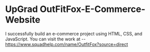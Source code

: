 # UpGrad OutFitFox-E-Commerce-Website
I successfully build an e-commerce project using HTML, CSS, and JavaScript. 
You can visit the work at -- https://www.squadhelp.com/name/OutfitFox?source=direct
